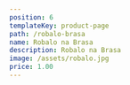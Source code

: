 ```yaml
---
position: 6
templateKey: product-page
path: /robalo-brasa
name: Robalo na Brasa
description: Robalo na Brasa
image: /assets/robalo.jpg
price: 1.00
---
```


